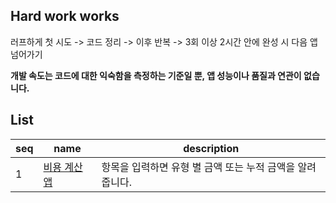 ## Hard work works
러프하게 첫 시도 -> 코드 정리 -> 이후 반복 -> 3회 이상 2시간 안에 완성 시 다음 앱 넘어가기

**개발 속도는 코드에 대한 익숙함을 측정하는 기준일 뿐, 앱 성능이나 품질과 연관이 없습니다.**


## List

|seq|name|description|
|--|--|--|
|1|[비용 계산 앱](./app1/README.md)| 항목을 입력하면 유형 별 금액 또는 누적 금액을 알려줍니다.| 


